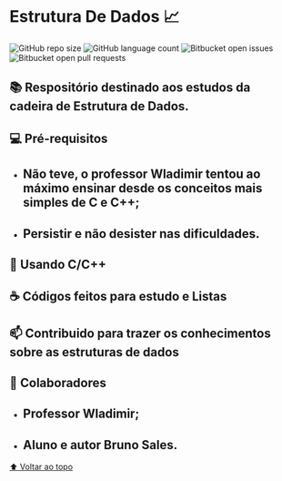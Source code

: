 # Estrutura De Dados 📈

![GitHub repo size](https://img.shields.io/github/repo-size/iuricode/README-template?style=for-the-badge)
![GitHub language count](https://img.shields.io/github/languages/count/iuricode/README-template?style=for-the-badge)
![Bitbucket open issues](https://img.shields.io/bitbucket/issues/iuricode/README-template?style=for-the-badge)
![Bitbucket open pull requests](https://img.shields.io/bitbucket/pr-raw/iuricode/README-template?style=for-the-badge)

## 📚 Respositório destinado aos estudos da cadeira de Estrutura de Dados.

## 💻 Pré-requisitos

  - ## Não teve, o professor Wladimir tentou ao máximo ensinar desde os conceitos mais simples de C e C++;
  - ## Persistir e não desister nas dificuldades.

## 🚀 Usando C/C++

## ☕ Códigos feitos para estudo e Listas

## 📫 Contribuido para trazer os conhecimentos sobre as estruturas de dados

## 🤝 Colaboradores

- ## Professor Wladimir; 
- ## Aluno e autor Bruno Sales.

[⬆ Voltar ao topo](#Estrutura-De-Dados-📈)<br>
